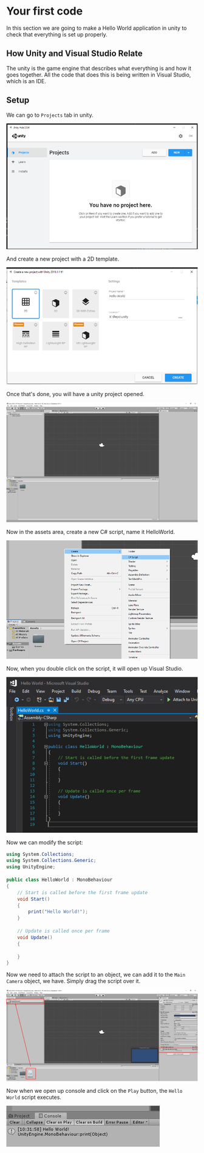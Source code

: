 # Your first code

In this section we are going to make a Hello World application in unity to check that everything is set up properly.

## How Unity and Visual Studio Relate

The unity is the game engine that describes what everything is and how it goes together. All the code that does this is being written in Visual Studio, which is an IDE. 

## Setup

We can go to `Projects` tab in unity.

![](../../../../images/2019-07-25-10-16-26.png)

And create a new project with a 2D template.

![](../../../../images/2019-07-25-10-18-44.png)

Once that's done, you will have a unity project opened.

![](../../../../images/2019-07-25-10-22-02.png)

Now in the assets area, create a new C# script, name it HelloWorld.

![](../../../../images/2019-07-25-10-23-26.png)

Now, when you double click on the script, it will open up Visual Studio.

![](../../../../images/2019-07-25-10-27-21.png)

Now we can modify the script:

```csharp
using System.Collections;
using System.Collections.Generic;
using UnityEngine;

public class HelloWorld : MonoBehaviour
{
    // Start is called before the first frame update
    void Start()
    {
        print("Hello World!");
    }

    // Update is called once per frame
    void Update()
    {
        
    }
}
```

Now we need to attach the script to an object, we can add it to the `Main Camera` object, we have. Simply drag the script over it.

![](../../../../images/2019-07-25-10-31-08.png)

Now when we open up console and click on the `Play` button, the `Hello World` script executes.

![](../../../../images/2019-07-25-10-32-40.png)